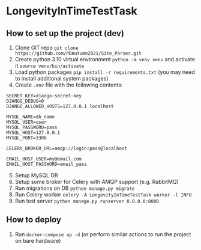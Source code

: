 # LongevityInTimeTestTask

## How to set up the project (dev)
1. Clone GIT repo `git clone https://github.com/PDAutumn2021/Site_Parser.git`
2. Create python 3.10 virtual environment `python -m venv venv` and activate it `source venv/bin/activate`
3. Load python packages `pip install -r requirements.txt` (you may need to install additional system packages)
4. Create `.env` file with the following contents:
```
SECRET_KEY=django-secret-key
DJANGO_DEBUG=0
DJANGO_ALLOWED_HOSTS=127.0.0.1 localhost

MYSQL_NAME=db_name
MYSQL_USER=user
MYSQL_PASSWORD=pass
MYSQL_HOST=127.0.0.1
MYSQL_PORT=3306

CELERY_BROKER_URL=amqp://login:pass@localhost

EMAIL_HOST_USER=my@email.com
EMAIL_HOST_PASSWORD=email_pass
```
5. Setup MySQL DB
6. Setup some broker for Celery with AMQP support (e.g. RabbitMQ)
7. Run migrations on DB `python manage.py migrate`
8. Run Celery worker `celery -A LongevityInTimeTestTask worker -l INFO`
9. Run test server `python manage.py runserver 0.0.0.0:8000`

## How to deploy
1. Run `docker-compose up -d` (or perform similar actions to run the project on bare hardware)
